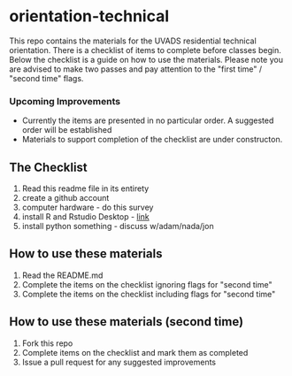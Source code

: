 # orientation-technical
This repo contains the materials for the UVADS residential technical orientation. There is a checklist of items to complete before classes begin. Below the checklist is a guide on how to use the materials. Please note you are advised to make two passes and pay attention to the "first time" / "second time" flags.

### Upcoming Improvements
* Currently the items are presented in no particular order. A suggested order will be established
* Materials to support completion of the checklist are under constructon.

## The Checklist
1. Read this readme file in its entirety
2. create a github account
3. computer hardware - do this survey
4. install R and Rstudio Desktop - [link](https://rstudio.com/products/rstudio/download/#download)
5. install python something - discuss w/adam/nada/jon

## How to use these materials
1. Read the README.md
2. Complete the items on the checklist ignoring flags for "second time"
3. Complete the items on the checklist including flags for "second time"

## How to use these materials (second time)
1. Fork this repo
2. Complete items on the checklist and mark them as completed
3. Issue a pull request for any suggested improvements
